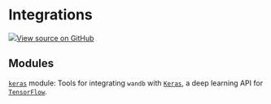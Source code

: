 # Integrations

[![](https://www.tensorflow.org/images/GitHub-Mark-32px.png)View source on GitHub](https://www.github.com/wandb/client/tree/v0.12.2/wandb/\__init\_\_.py)

## Modules

[`keras`](keras/) module: Tools for integrating `wandb` with [`Keras`](https://keras.io), a deep learning API for [`TensorFlow`](https://www.tensorflow.org).
